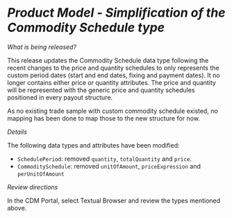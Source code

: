 # *Product Model - Simplification of the Commodity Schedule type*

_What is being released?_

This release updates the Commodity Schedule data type following the recent changes to the price and quantity schedules to only represents the custom period dates (start and end dates, fixing and payment dates). It no longer contains either price or quantity attributes. The price and quantity will be represented with the generic price and quantity schedules positioned in every payout structure.

As no existing trade sample with custom commodity schedule existed, no mapping has been done to map those to the new structure for now.

_Details_

The following data types and attributes have been modified:

- `SchedulePeriod`: removed `quantity`, `totalQuantity` and `price`.
- `CommoditySchedule`: removed `unitOfAmount`, `priceExpression` and `perUnitOfAmount`

_Review directions_

In the CDM Portal, select Textual Browser and review the types mentioned above.
